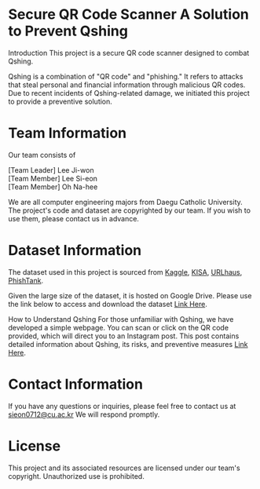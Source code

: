 # Secure QR Code Scanner A Solution to Prevent Qshing
Introduction
This project is a secure QR code scanner designed to combat Qshing.

Qshing is a combination of "QR code" and "phishing." It refers to attacks that steal personal and financial information through malicious QR codes. Due to recent incidents of Qshing-related damage, we initiated this project to provide a preventive solution.

# Team Information
Our team consists of

[Team Leader] Lee Ji-won   
[Team Member] Lee Si-eon    
[Team Member] Oh Na-hee   

We are all computer engineering majors from Daegu Catholic University.   
The project's code and dataset are copyrighted by our team. If you wish to use them, please contact us in advance.

# Dataset Information
The dataset used in this project is sourced from [Kaggle](), [KISA](), [URLhaus](), [PhishTank]().   

Given the large size of the dataset, it is hosted on Google Drive. Please use the link below to access and download the dataset [Link Here]().

How to Understand Qshing
For those unfamiliar with Qshing, we have developed a simple webpage. You can scan or click on the QR code provided, which will direct you to an Instagram post. This post contains detailed information about Qshing, its risks, and preventive measures [Link Here]().

# Contact Information
If you have any questions or inquiries, please feel free to contact us at sieon0712@cu.ac.kr
We will respond promptly.

# License
This project and its associated resources are licensed under our team's copyright. Unauthorized use is prohibited.

